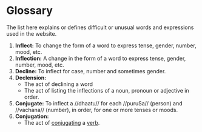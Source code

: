 # Glossary

The list here explains or defines difficult or unusual words and expressions used 
in the website.

1. **Inflect:** To change the form of a word to express tense, gender, number, mood, etc.
2. **Inflection:** A change in the form of a word to express tense, gender, number, mood, etc.
3. **Decline:** To inflect for case, number and sometimes gender.
4. **Declension:** 
    - The act of declining a word
    - The act of listing the inflections of a noun, pronoun or adjective in order.
5. **Conjugate:** To inflect a //dhaatu// for each //puruSa// (person) and //vachana// (number), in order, for one or more tenses or moods.
6. **Conjugation:** 
    - The act of [conjugating](https://en.m.wiktionary.org/wiki/conjugate "conjugate") a [verb](https://en.m.wiktionary.org/wiki/verb "verb").
<!--stackedit_data:
eyJoaXN0b3J5IjpbLTEzNjM0NDg4ODYsLTIwNzY4MzY4NjgsNT
UxNjAzNjQzLDcwNDY4MDY2MCwtOTM5NDEyMzQ4XX0=
-->